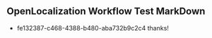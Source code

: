 ## OpenLocalization Workflow Test MarkDown
* fe132387-c468-4388-b480-aba732b9c2c4 thanks!

<!--HONumber=Sep16_HO1-->


